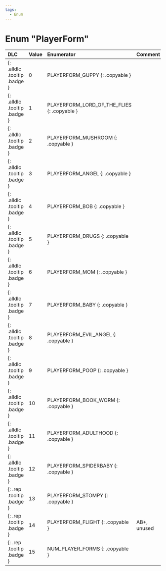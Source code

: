 ```yaml
---
tags:
  - Enum
---
```

# Enum "PlayerForm"
|DLC|Value|Enumerator|Comment|
|:--|:--|:--|:--|
|[ ](#){: .alldlc .tooltip .badge }|0 |PLAYERFORM_GUPPY {: .copyable } |  |
|[ ](#){: .alldlc .tooltip .badge }|1 |PLAYERFORM_LORD_OF_THE_FLIES {: .copyable } |  |
|[ ](#){: .alldlc .tooltip .badge }|2 |PLAYERFORM_MUSHROOM {: .copyable } |  |
|[ ](#){: .alldlc .tooltip .badge }|3 |PLAYERFORM_ANGEL {: .copyable } |  |
|[ ](#){: .alldlc .tooltip .badge }|4 |PLAYERFORM_BOB {: .copyable } |  |
|[ ](#){: .alldlc .tooltip .badge }|5 |PLAYERFORM_DRUGS {: .copyable } |  |
|[ ](#){: .alldlc .tooltip .badge }|6 |PLAYERFORM_MOM {: .copyable } |  |
|[ ](#){: .alldlc .tooltip .badge }|7 |PLAYERFORM_BABY {: .copyable } |  |
|[ ](#){: .alldlc .tooltip .badge }|8 |PLAYERFORM_EVIL_ANGEL {: .copyable } |  |
|[ ](#){: .alldlc .tooltip .badge }|9 |PLAYERFORM_POOP {: .copyable } |  |
|[ ](#){: .alldlc .tooltip .badge }|10 |PLAYERFORM_BOOK_WORM {: .copyable } |  |
|[ ](#){: .alldlc .tooltip .badge }|11 |PLAYERFORM_ADULTHOOD {: .copyable } |  |
|[ ](#){: .alldlc .tooltip .badge }|12 |PLAYERFORM_SPIDERBABY {: .copyable } |  |
|[ ](#){: .rep .tooltip .badge }|13 |PLAYERFORM_STOMPY {: .copyable } |  |
|[ ](#){: .rep .tooltip .badge }|14 |PLAYERFORM_FLIGHT {: .copyable } | AB+, unused |
|[ ](#){: .rep .tooltip .badge }|15 |NUM_PLAYER_FORMS {: .copyable } |  |